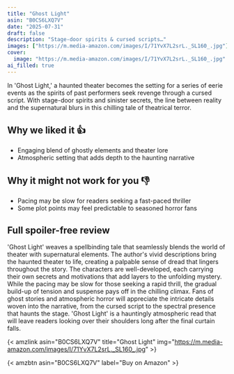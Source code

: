 ```yaml
---
title: "Ghost Light"
asin: "B0CS6LXQ7V"
date: "2025-07-31"
draft: false
description: "Stage-door spirits & cursed scripts…"
images: ["https://m.media-amazon.com/images/I/71YvX7L2srL._SL160_.jpg"]
cover:
  image: "https://m.media-amazon.com/images/I/71YvX7L2srL._SL160_.jpg"
ai_filled: true
---
```


In 'Ghost Light,' a haunted theater becomes the setting for a series of eerie
events as the spirits of past performers seek revenge through a cursed script.
With stage-door spirits and sinister secrets, the line between reality and the
supernatural blurs in this chilling tale of theatrical terror.

## Why we liked it 👍
- Engaging blend of ghostly elements and theater lore
- Atmospheric setting that adds depth to the haunting narrative

## Why it might not work for you 👎
- Pacing may be slow for readers seeking a fast-paced thriller
- Some plot points may feel predictable to seasoned horror fans

## Full spoiler-free review
 'Ghost Light' weaves a spellbinding tale that seamlessly blends the world of
theater with supernatural elements. The author's vivid descriptions bring the
haunted theater to life, creating a palpable sense of dread that lingers
throughout the story. The characters are well-developed, each carrying their own
secrets and motivations that add layers to the unfolding mystery. While the
pacing may be slow for those seeking a rapid thrill, the gradual build-up of
tension and suspense pays off in the chilling climax. Fans of ghost stories and
atmospheric horror will appreciate the intricate details woven into the
narrative, from the cursed script to the spectral presence that haunts the
stage. 'Ghost Light' is a hauntingly atmospheric read that will leave readers
looking over their shoulders long after the final curtain falls.

{< amzlink asin="B0CS6LXQ7V" title="Ghost Light" img="https://m.media-amazon.com/images/I/71YvX7L2srL._SL160_.jpg" >}

{< amzbtn asin="B0CS6LXQ7V" label="Buy on Amazon" >}
